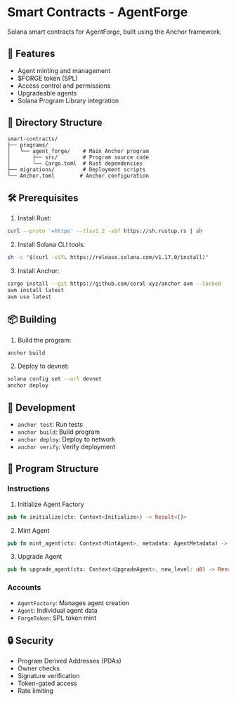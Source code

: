 # Smart Contracts - AgentForge

Solana smart contracts for AgentForge, built using the Anchor framework.

## 🚀 Features

- Agent minting and management
- $FORGE token (SPL)
- Access control and permissions
- Upgradeable agents
- Solana Program Library integration

## 📁 Directory Structure

```
smart-contracts/
├── programs/
│   └── agent_forge/    # Main Anchor program
│       ├── src/        # Program source code
│       └── Cargo.toml  # Rust dependencies
├── migrations/         # Deployment scripts
└── Anchor.toml        # Anchor configuration
```

## 🛠️ Prerequisites

1. Install Rust:
```bash
curl --proto '=https' --tlsv1.2 -sSf https://sh.rustup.rs | sh
```

2. Install Solana CLI tools:
```bash
sh -c "$(curl -sSfL https://release.solana.com/v1.17.0/install)"
```

3. Install Anchor:
```bash
cargo install --git https://github.com/coral-xyz/anchor avm --locked
avm install latest
avm use latest
```

## 📦 Building

1. Build the program:
```bash
anchor build
```

2. Deploy to devnet:
```bash
solana config set --url devnet
anchor deploy
```

## 🧪 Development

- `anchor test`: Run tests
- `anchor build`: Build program
- `anchor deploy`: Deploy to network
- `anchor verify`: Verify deployment

## 📝 Program Structure

### Instructions

1. Initialize Agent Factory
```rust
pub fn initialize(ctx: Context<Initialize>) -> Result<()>
```

2. Mint Agent
```rust
pub fn mint_agent(ctx: Context<MintAgent>, metadata: AgentMetadata) -> Result<()>
```

3. Upgrade Agent
```rust
pub fn upgrade_agent(ctx: Context<UpgradeAgent>, new_level: u8) -> Result<()>
```

### Accounts

- `AgentFactory`: Manages agent creation
- `Agent`: Individual agent data
- `ForgeToken`: SPL token mint

## 🔒 Security

- Program Derived Addresses (PDAs)
- Owner checks
- Signature verification
- Token-gated access
- Rate limiting 